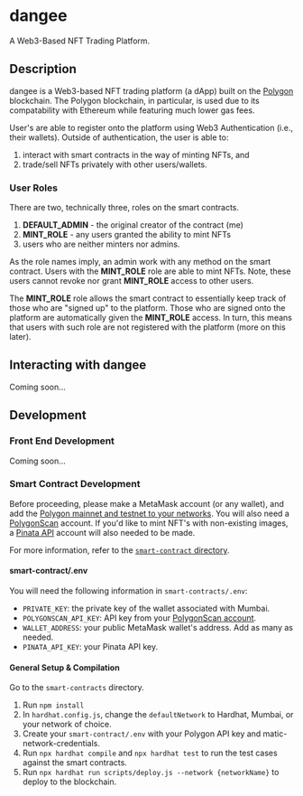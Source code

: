 # dangee
A Web3-Based NFT Trading Platform.

## Description
dangee is a Web3-based NFT trading platform (a dApp) built on the [Polygon](https://polygon.technology) blockchain. 
The Polygon blockchain, in particular, is used due to its compatability with Ethereum while featuring much lower gas fees.

User's are able to register onto the platform using Web3 Authentication (i.e., their wallets). Outside of authentication,
the user is able to:
1. interact with smart contracts in the way of minting NFTs, and 
2. trade/sell NFTs privately with other
users/wallets.

### User Roles
There are two, technically three, roles on the smart contracts.
1. **DEFAULT_ADMIN** - the original creator of the contract (me)
2. **MINT_ROLE** - any users granted the ability to mint NFTs
3. users who are neither minters nor admins.

As the role names imply, an admin work with any method on the smart contract. Users with the **MINT_ROLE** role are able to mint NFTs.
Note, these users cannot revoke nor grant **MINT_ROLE** access to other users.

The **MINT_ROLE** role allows the smart contract to essentially keep track of those who are "signed up" to the platform. Those
who are signed onto the platform are automatically given the **MINT_ROLE** access. In turn, this means that users with such role
are not registered with the platform (more on this later).

## Interacting with dangee
Coming soon...

## Development

### Front End Development
Coming soon...

### Smart Contract Development
Before proceeding, please make a MetaMask account (or any wallet), and add the [Polygon mainnet and testnet to your networks](https://docs.polygon.technology/tools/wallets/metamask/add-polygon-network/). You will also need a [PolygonScan](https://polygonscan.com/) 
account. If you'd like to mint NFT's with non-existing images, a [Pinata API](https://app.pinata.cloud/) account will also needed to be made.

For more information, refer to the [```smart-contract``` directory](https://github.com/grapemoli/dangee/tree/main/smart-contracts).

#### smart-contract/.env
You will need the following information in ```smart-contracts/.env```:
- ```PRIVATE_KEY```: the private key of the wallet associated with Mumbai.
- ```POLYGONSCAN_API_KEY```: API key from your [PolygonScan account](https://polygonscan.com/).
- ```WALLET_ADDRESS```: your public MetaMask wallet's address. Add as many as needed.
- ```PINATA_API_KEY```: your Pinata API key.

#### General Setup & Compilation
Go to the ```smart-contracts``` directory. 

1. Run ```npm install```
2. In ```hardhat.config.js```, change the ```defaultNetwork``` to Hardhat, Mumbai, or your network of choice.
2. Create your ```smart-contract/.env``` with your Polygon API key and matic-network-credentials.
3. Run ```npx hardhat compile``` and ```npx hardhat test``` to run the test cases against the smart contracts.
4. Run ```npx hardhat run scripts/deploy.js --network {networkName}``` to deploy to the blockchain.


